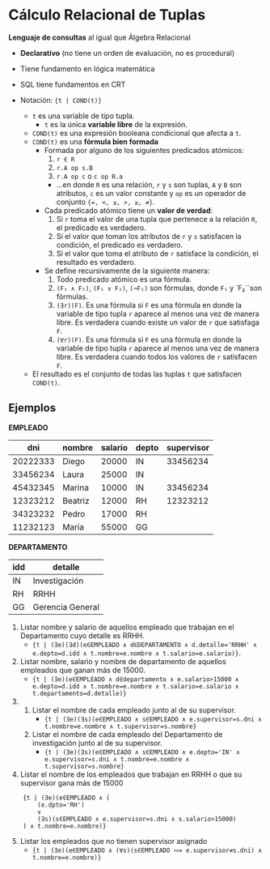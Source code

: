 # Cálculo Relacional de Tuplas
**Lenguaje de consultas** al igual que Álgebra Relacional

- **Declarativo** (no tiene un orden de evaluación, no es procedural)
- Tiene fundamento en lógica matemática
- SQL tiene fundamentos en CRT


- Notación: ```{t | COND(t)}```
    + `t` es una variable de tipo tupla.
        * `t` es la única **variable libre** de la expresión.
    + `COND(t)` es una expresión booleana condicional que afecta a `t`.
    + `COND(t)` es una **fórmula bien formada**
        * Formada por alguno de los siguientes predicados atómicos:
            1. `r ∈ R`
            2. `r.A op s.B`
            3. `r.A op c` o `c op R.a`
            - ...en donde `R` es una relación, `r` y `s` son tuplas, `A` y `B` son atributos, `c` es un valor constante y `op` es un operador de conjunto `{=, <, ≤, >, ≥, ≠}`.
        * Cada predicado atómico tiene un **valor de verdad**:
            1. Si `r` toma el valor de una tupla que pertenece a la relación `R`, el predicado es verdadero.
            2. Si el valor que toman los atributos de `r` y `s` satisfacen la condición, el predicado es verdadero.
            3. Si el valor que toma el atributo de `r` satisface la condición, el resultado es verdadero.
        * Se define recursivamente de la siguiente manera:
            1. Todo predicado atómico es una fórmula.
            2. `(F₁ ∧ F₂)`, `(F₁ ∨ F₂)`, `(¬F₁)` son fórmulas, donde `F₁` y `F₂``son fórmulas.
            3. `(∃r)(F)`. Es una fórmula si `F` es una fórmula en donde la variable de tipo tupla `r` aparece al menos una vez de manera libre. Es verdadera cuando existe un valor de `r` que satisfaga `F`.
            4. `(∀r)(F)`. Es una fórmula si `F` es una fórmula en donde la variable de tipo tupla `r` aparece al menos una vez de manera libre. Es verdadera cuando todos los valores de `r` satisfacen `F`.
    + El resultado es el conjunto de todas las tuplas `t` que satisfacen `COND(t)`.

## Ejemplos

**EMPLEADO**

   dni   | nombre  | salario | depto | supervisor
   --    |  --     |  --     | --   | --
20222333 | Diego   | 20000   | IN   | 33456234 
33456234 | Laura   | 25000   | IN   | 
45432345 | Marina  | 10000   | IN   | 33456234
12323212 | Beatriz | 12000   | RH   | 12323212
34323232 | Pedro   | 17000   | RH   | 
11232123 | María   | 55000   | GG   | 

**DEPARTAMENTO**

idd | detalle
--- | ----------------
IN  | Investigación
RH  | RRHH
GG  | Gerencia General

1. Listar nombre y salario de aquellos empleado que trabajan en el Departamento cuyo detalle es RRHH.
    - `{t | (∃e)(∃d)(e∈EMPLEADO ∧ d∈DEPARTAMENTO ∧ d.detalle='RRHH' ∧ e.depto=d.idd ∧ t.nombre=e.nombre ∧ t.salario=e.salario)}`.
2. Listar nombre, salario y nombre de departamento de aquellos empleados que ganan más de 15000.
    - `{t | (∃e)(e∈EMPLEADO ∧ d∈departamento ∧ e.salario>15000 ∧ e.depto=d.idd ∧ t.nombre=e.nombre ∧ t.salario=e.salario ∧ t.departamento=d.detalle)}`
3. 
    1. Listar el nombre de cada empleado junto al de su supervisor.
        - `{t | (∃e)(∃s)(e∈EMPLEADO ∧ s∈EMPLEADO ∧ e.supervisor=s.dni ∧ t.nombre=e.nombre ∧ t.supervisor=s.nombre}`
    2. Listar el nombre de cada empleado del Departamento de investigación junto al de su supervisor.
        - `{t | (∃e)(∃s)(e∈EMPLEADO ∧ s∈EMPLEADO ∧ e.depto='IN' ∧ e.supervisor=s.dni ∧ t.nombre=e.nombre ∧ t.supervisor=s.nombre}`
4. Listar el nombre de los empleados que trabajan en RRHH o que su supervisor gana más de 15000
```
    {t | (∃e)(e∈EMPLEADO ∧ (
        (e.dpto='RH')
        ∨
        (∃s)(s∈EMPLEADO ∧ e.supervisor=s.dni ∧ s.salario>15000)
    ) ∧ t.nombre=e.nombre)}
```
5. Listar los empleados que no tienen supervisor asignado
    - `{t | (∃e)(e∈EMPLEADO ∧ (∀s)(s∈EMPLEADO ⟹ e.supervisor≠s.dni) ∧ t.nombre=e.nombre)}`